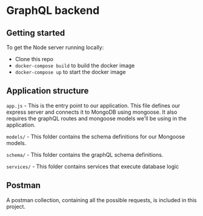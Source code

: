 # GraphQL backend

## Getting started

To get the Node server running locally:

 - Clone this repo
 - `docker-compose build` to build the docker image
 - `docker-compose up` to start the docker image

## Application structure

`app.js` - This is the entry point to our application. This file defines our express server and connects it to MongoDB using mongoose. It also requires the graphQL routes and mongoose models we'll be using in the application.

`models/` - This folder contains the schema definitions for our Mongoose models.

`schema/` - This folder contains the graphQL schema definitions.

`services/` - This folder contains services that execute database logic


## Postman

A postman collection, containing all the possible requests, is included in this project.
